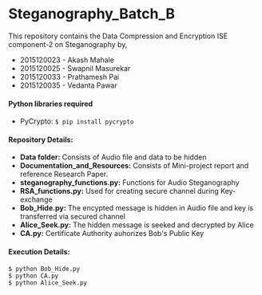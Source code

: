 # Steganography_Batch_B
This repository contains the Data Compression and Encryption ISE component-2 on Steganography by,
* 2015120023 - Akash Mahale
* 2015120025 - Swapnil Masurekar
* 2015120033 - Prathamesh Pai
* 2015120035 - Vedanta Pawar

#### Python libraries required
- PyCrypto:  ```$ pip install pycrypto```

#### Repository Details:
* **Data folder:** Consists of Audio file and data to be hidden
* **Documentation_and_Resources:** Consists of Mini-project report and reference Research Paper.
* **steganography_functions.py:** Functions for Audio Steganography
* **RSA_functions.py:** Used for creating secure channel during Key-exchange
* **Bob_Hide.py:** The encypted message is hidden in Audio file and key is transferred via secured channel
* **Alice_Seek.py:** The hidden message is seeked and decrypted by Alice
* **CA.py:** Certificate Authority auhorizes Bob's Public Key

#### Execution Details:
```
$ python Bob_Hide.py
$ python CA.py
$ python Alice_Seek.py
```
